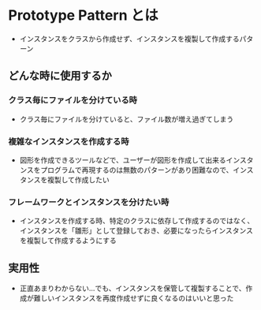 # Prototype Pattern とは
- インスタンスをクラスから作成せず、インスタンスを複製して作成するパターン

## どんな時に使用するか

### クラス毎にファイルを分けている時
- クラス毎にファイルを分けていると、ファイル数が増え過ぎてしまう

### 複雑なインスタンスを作成する時
- 図形を作成できるツールなどで、ユーザーが図形を作成して出来るインスタンスをプログラムで再現するのは無数のパターンがあり困難なので、インスタンスを複製して作成したい

### フレームワークとインスタンスを分けたい時
- インスタンスを作成する時、特定のクラスに依存して作成するのではなく、インスタンスを「雛形」として登録しておき、必要になったらインスタンスを複製して作成するようにする

## 実用性
- 正直あまりわからない...でも、インスタンスを保管して複製することで、作成が難しいインスタンスを再度作成せずに良くなるのはいいと思った